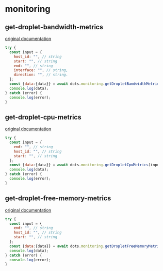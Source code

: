 # monitoring

## get-droplet-bandwidth-metrics
[original documentation](https://docs.digitalocean.com/reference/api/api-reference/#operation/get_droplet_bandwidth_metrics)
```javascript
try {
  const input = {
    host_id: "", // string
    start: "", // string
    end: "", // string
    interface: "", // string,
    direction: "", // string.
  };
  const {data:{data}} = await dots.monitoring.getDropletBandwidthMetrics(input)
  console.log(data);
} catch (error) {
  console.log(error);
}
```

## get-droplet-cpu-metrics
[original documentation](https://docs.digitalocean.com/reference/api/api-reference/#operation/get_droplet_cpu_metrics)
```javascript
try {
  const input = {
    end: "", // string
    host_id: "", // string
    start: "", // string
  };
  const {data:{data}} = await dots.monitoring.getDropletCpuMetrics(input)
  console.log(data);
} catch (error) {
  console.log(error);
}
```

## get-droplet-free-memory-metrics
[original documentation](https://docs.digitalocean.com/reference/api/api-reference/#operation/get_droplet_memory_free_metrics)
```javascript
try {
  const input = {
    end: "", // string
    host_id: "", // string
    start: "", // string
  };
  const {data:{data}} = await dots.monitoring.getDropletFreeMemoryMetrics(input)
  console.log(data);
} catch (error) {
  console.log(error);
}
```
